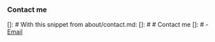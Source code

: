 ### Contact me
[]: # With this snippet from about/contact.md:
[]: # # Contact me
[]: # - [Email](mailto:mail@marquess.me)